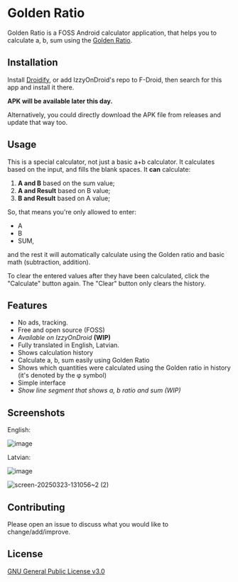 # Golden Ratio

Golden Ratio is a FOSS Android calculator application, that helps you to calculate a, b, sum using the [Golden Ratio](https://en.wikipedia.org/wiki/Golden_ratio).

## Installation

Install [Droidify](https://github.com/Droid-ify/client), or add IzzyOnDroid's repo to F-Droid, then search for this app and install it there.

**APK will be available later this day.**

Alternatively, you could directly download the APK file from releases and update that way too.
## Usage
This is a special calculator, not just a basic a+b calculator.
It calculates based on the input, and fills the blank spaces. It **can** calculate:

1. **A and B** based on the sum value;
2. **A and Result** based on B value;
3. **B and Result** based on A value;

So, that means you're only allowed to enter:

- A
- B
- SUM,

and the rest it will automatically calculate using the Golden ratio and basic math (subtraction, addition).

To clear the entered values after they have been calculated, click the "Calculate" button again. The "Clear" button only clears the history.
## Features
- No ads, tracking.
- Free and open source (FOSS)
- *Available on IzzyOnDroid* **(WIP)**
- Fully translated in English, Latvian.
- Shows calculation history
- Calculate a, b, sum easily using Golden Ratio
- Shows which quantities were calculated using the Golden ratio in history (it's denoted by the φ symbol)
- Simple interface
- *Show line segment that shows a, b ratio and sum (WIP)*

## Screenshots
English:


![image](https://github.com/user-attachments/assets/c7e38c84-6114-4037-a94c-46eaa84b15b8)


Latvian:


![image](https://github.com/user-attachments/assets/02524e7d-4c80-41aa-b8c8-94073c672204) 

![screen-20250323-131056~2 (2)](https://github.com/user-attachments/assets/1a3c39bb-f799-4296-9e76-d353d35afc28)


## Contributing

Please open an issue to discuss what you would like to change/add/improve.

## License

[GNU General Public License v3.0](https://choosealicense.com/licenses/gpl-3.0/)
